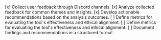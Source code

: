 [x] Collect user feedback through Discord channels.
[x] Analyze collected feedback for common themes and insights.
[x] Develop actionable recommendations based on the analysis outcomes.
[ ] Define metrics for evaluating the tool's effectiveness and ethical alignment.
[ ] Define metrics for evaluating the tool's effectiveness and ethical alignment.
[ ] Document findings and recommendations in a structured format.